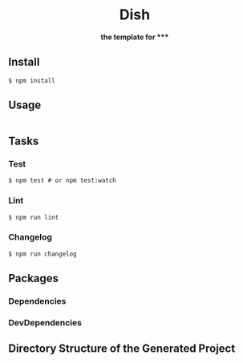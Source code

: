 <div align="center">
  <h1>Dish</h1>
</div>

<div align="center">
  <strong>the template for ***</strong>
</div>

<!-- travis https://travis-ci.org/ -->
<!-- appveyor https://ci.appveyor.com -->
<!-- codecov https://codecov.io/gh -->
<!-- npm version badge: https://badge.fury.io/ -->

## Install
```
$ npm install
```

## Usage
```
```

## Tasks
### Test
```
$ npm test # or npm test:watch
```

### Lint
```
$ npm run lint
```

### Changelog
```
$ npm run changelog
```

## Packages
### Dependencies

### DevDependencies

## Directory Structure of the Generated Project

